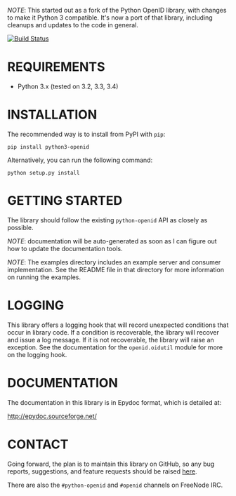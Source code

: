 *NOTE*: This started out as a fork of the Python OpenID library, with changes
to make it Python 3 compatible. It's now a port of that library, including
cleanups and updates to the code in general.

[![Build Status](https://travis-ci.org/necaris/python3-openid.png?branch=master)](https://travis-ci.org/necaris/python3-openid)

# REQUIREMENTS

 - Python 3.x (tested on 3.2, 3.3, 3.4)

# INSTALLATION

The recommended way is to install from PyPI with `pip`:

    pip install python3-openid

Alternatively, you can run the following command:

    python setup.py install


# GETTING STARTED

The library should follow the existing `python-openid` API as closely as possible.

*NOTE*: documentation will be auto-generated as soon as I can figure out how to update the documentation tools.

*NOTE*: The examples directory includes an example server and consumer
implementation.  See the README file in that directory for more
information on running the examples.

# LOGGING

This library offers a logging hook that will record unexpected
conditions that occur in library code. If a condition is recoverable,
the library will recover and issue a log message. If it is not
recoverable, the library will raise an exception. See the
documentation for the `openid.oidutil` module for more on the logging
hook.

# DOCUMENTATION

The documentation in this library is in Epydoc format, which is
detailed at:

  http://epydoc.sourceforge.net/

# CONTACT

Going forward, the plan is to maintain this library on GitHub, so any bug
reports, suggestions, and feature requests should be raised [here](issues).

There are also the `#python-openid` and `#openid` channels on FreeNode IRC.
